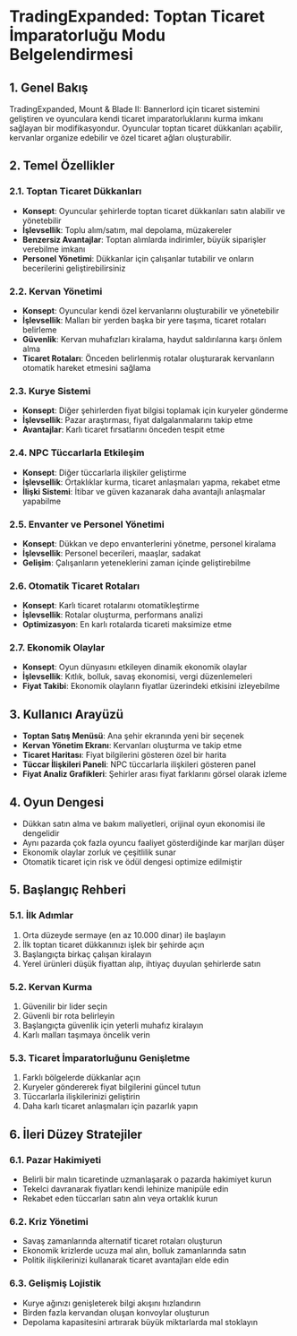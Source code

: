 # TradingExpanded: Toptan Ticaret İmparatorluğu Modu Belgelendirmesi

## 1. Genel Bakış
TradingExpanded, Mount & Blade II: Bannerlord için ticaret sistemini geliştiren ve oyunculara kendi ticaret imparatorluklarını kurma imkanı sağlayan bir modifikasyondur. Oyuncular toptan ticaret dükkanları açabilir, kervanlar organize edebilir ve özel ticaret ağları oluşturabilir.

## 2. Temel Özellikler

### 2.1. Toptan Ticaret Dükkanları
- **Konsept**: Oyuncular şehirlerde toptan ticaret dükkanları satın alabilir ve yönetebilir
- **İşlevsellik**: Toplu alım/satım, mal depolama, müzakereler
- **Benzersiz Avantajlar**: Toptan alımlarda indirimler, büyük siparişler verebilme imkanı
- **Personel Yönetimi**: Dükkanlar için çalışanlar tutabilir ve onların becerilerini geliştirebilirsiniz

### 2.2. Kervan Yönetimi
- **Konsept**: Oyuncular kendi özel kervanlarını oluşturabilir ve yönetebilir
- **İşlevsellik**: Malları bir yerden başka bir yere taşıma, ticaret rotaları belirleme
- **Güvenlik**: Kervan muhafızları kiralama, haydut saldırılarına karşı önlem alma
- **Ticaret Rotaları**: Önceden belirlenmiş rotalar oluşturarak kervanların otomatik hareket etmesini sağlama

### 2.3. Kurye Sistemi
- **Konsept**: Diğer şehirlerden fiyat bilgisi toplamak için kuryeler gönderme
- **İşlevsellik**: Pazar araştırması, fiyat dalgalanmalarını takip etme
- **Avantajlar**: Karlı ticaret fırsatlarını önceden tespit etme

### 2.4. NPC Tüccarlarla Etkileşim
- **Konsept**: Diğer tüccarlarla ilişkiler geliştirme
- **İşlevsellik**: Ortaklıklar kurma, ticaret anlaşmaları yapma, rekabet etme
- **İlişki Sistemi**: İtibar ve güven kazanarak daha avantajlı anlaşmalar yapabilme

### 2.5. Envanter ve Personel Yönetimi
- **Konsept**: Dükkan ve depo envanterlerini yönetme, personel kiralama
- **İşlevsellik**: Personel becerileri, maaşlar, sadakat
- **Gelişim**: Çalışanların yeteneklerini zaman içinde geliştirebilme

### 2.6. Otomatik Ticaret Rotaları
- **Konsept**: Karlı ticaret rotalarını otomatikleştirme
- **İşlevsellik**: Rotalar oluşturma, performans analizi
- **Optimizasyon**: En karlı rotalarda ticareti maksimize etme

### 2.7. Ekonomik Olaylar
- **Konsept**: Oyun dünyasını etkileyen dinamik ekonomik olaylar
- **İşlevsellik**: Kıtlık, bolluk, savaş ekonomisi, vergi düzenlemeleri
- **Fiyat Takibi**: Ekonomik olayların fiyatlar üzerindeki etkisini izleyebilme

## 3. Kullanıcı Arayüzü
- **Toptan Satış Menüsü**: Ana şehir ekranında yeni bir seçenek
- **Kervan Yönetim Ekranı**: Kervanları oluşturma ve takip etme
- **Ticaret Haritası**: Fiyat bilgilerini gösteren özel bir harita
- **Tüccar İlişkileri Paneli**: NPC tüccarlarla ilişkileri gösteren panel
- **Fiyat Analiz Grafikleri**: Şehirler arası fiyat farklarını görsel olarak izleme

## 4. Oyun Dengesi
- Dükkan satın alma ve bakım maliyetleri, orijinal oyun ekonomisi ile dengelidir
- Aynı pazarda çok fazla oyuncu faaliyet gösterdiğinde kar marjları düşer
- Ekonomik olaylar zorluk ve çeşitlilik sunar
- Otomatik ticaret için risk ve ödül dengesi optimize edilmiştir

## 5. Başlangıç Rehberi

### 5.1. İlk Adımlar
1. Orta düzeyde sermaye (en az 10.000 dinar) ile başlayın
2. İlk toptan ticaret dükkanınızı işlek bir şehirde açın
3. Başlangıçta birkaç çalışan kiralayın
4. Yerel ürünleri düşük fiyattan alıp, ihtiyaç duyulan şehirlerde satın

### 5.2. Kervan Kurma
1. Güvenilir bir lider seçin
2. Güvenli bir rota belirleyin
3. Başlangıçta güvenlik için yeterli muhafız kiralayın
4. Karlı malları taşımaya öncelik verin

### 5.3. Ticaret İmparatorluğunu Genişletme
1. Farklı bölgelerde dükkanlar açın
2. Kuryeler göndererek fiyat bilgilerini güncel tutun
3. Tüccarlarla ilişkilerinizi geliştirin
4. Daha karlı ticaret anlaşmaları için pazarlık yapın

## 6. İleri Düzey Stratejiler

### 6.1. Pazar Hakimiyeti
- Belirli bir malın ticaretinde uzmanlaşarak o pazarda hakimiyet kurun
- Tekelci davranarak fiyatları kendi lehinize manipüle edin
- Rekabet eden tüccarları satın alın veya ortaklık kurun

### 6.2. Kriz Yönetimi
- Savaş zamanlarında alternatif ticaret rotaları oluşturun
- Ekonomik krizlerde ucuza mal alın, bolluk zamanlarında satın
- Politik ilişkilerinizi kullanarak ticaret avantajları elde edin

### 6.3. Gelişmiş Lojistik
- Kurye ağınızı genişleterek bilgi akışını hızlandırın
- Birden fazla kervandan oluşan konvoylar oluşturun
- Depolama kapasitesini artırarak büyük miktarlarda mal stoklayın 
